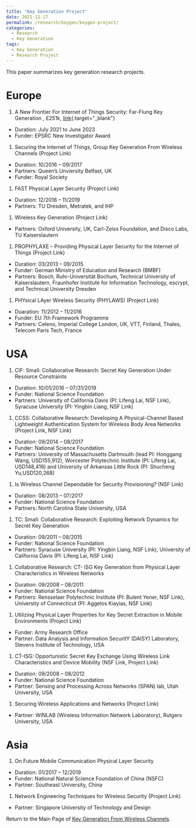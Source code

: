 ```yaml
---
title: "Key Generation Project"
date: 2021-12-17
permalink: /research/keygen/keygen-project/
categories:
  - Research
  - Key Generation
tags:
  - Key Generation
  - Research Project
---
```


This paper summarizes key generation research projects.

# Europe
1. A New Frontier For Internet of Things Security: Far-Flung Key Generation , £251k, [link](https://gow.epsrc.ukri.org/NGBOViewGrant.aspx?GrantRef=EP/V027697/1){:target="_blank"}
* Duration: July 2021 to June 2023
* Funder: EPSRC New Investigator Award
1. Securing the Internet of Things, Group Key Generation From Wireless Channels (Project Link)
  * Duration: 10/2016 – 09/2017
  * Partners: Queen’s Unviersity Belfast, UK
  * Funder: Royal Society
1. FAST Physical Layer Security (Project Link)
  * Duration: 12/2016 – 11/2019
  * Partners: TU Dresden, Metratek, and IHP
1. Wireless Key Generation (Project Link)
  * Partners: Oxford University, UK, Carl-Zeiss Foundation, and Disco Labs, TU Kaiserslautern
1. PROPHYLAXE – Providing Physical Layer Security for the Internet of Things (Project Link)
  * Duration: 03/2013 – 09/2015
  * Funder: German Ministry of Education and Research (BMBF)
  * Partners: Bosch, Ruhr-Universität Bochum, Technical University of Kaiserslautern, Fraunhofer Institute for Information Technology, escrypt, and Technical University Dresden
1. PHYsical LAyer Wireless Security (PHYLAWS) (Project Link)
  * Duaration: 11/2012 – 11/2016
  * Funder: EU 7th Framework Programme
  * Partners: Celeno, Imperial College London, UK, VTT, Finland, Thales, Telecom Paris Tech, France

# USA
1. CIF: Small: Collaborative Research: Secret Key Generation Under Resource Constraints
  * Duration: 10/01/2016 – 07/31/2019
  * Funder: National Science Foundation
  * Partners: University of California Davis (PI: Lifeng Lai, NSF Link), Syracuse University (PI: Yingbin Liang, NSF Link)
1. CCSS: Collaborative Research: Developing A Physical-Channel Based Lightweight Authentication System for Wireless Body Area Networks (Project Link, NSF Link)
  * Duration: 09/2014 – 08/2017
  * Funder: National Science Foundation
  * Partners: University of Massachusetts Dartmouth (lead PI: Honggang Wang, USD155,912), Worcester Polytechnic Institute (PI: Lifeng Lai, USD148,416) and University of Arkansas Little Rock (PI: Shucheng Yu,USD120,268)
1. Is Wireless Channel Dependable for Security Provisioning? (NSF Link)
  * Duration: 08/2013 – 07/2017
  * Funder: National Science Foundation
  * Partners: North Carolina State University, USA
1. TC: Small: Collaborative Research: Exploiting Network Dynamics for Secret Key Generation
  * Duration: 09/2011 – 08/2015
  * Funder: National Science Foundation
  * Partners: Syracuse University (PI: Yingbin Liang, NSF Link), University of California Davis (PI: Lifeng Lai, NSF Link)
1. Collaborative Research: CT- ISG Key Generation from Physical Layer Characteristics in Wireless Networks
  * Duration: 09/2008 – 08/2011
  * Funder: National Science Foundation
  * Partners: Rensselaer Polytechnic Institute (PI: Bulent Yener, NSF Link), University of Connecticut (PI: Aggelos Kiayias, NSF Link)
1. Utilizing Physical Layer Properties for Key Secret Extraction in Mobile Environments (Project Link)
  * Funder: Army Research Office
  * Partner: Data Analysis and Information SecuritY (DAISY) Laboratory, Stevens Institute of Technology, USA
1. CT-ISG: Opportunistic Secret Key Exchange Using Wireless Link Characteristics and Device Mobility (NSF Link, Project Link)
  * Duration: 09/2008 – 08/2012
  * Funder: National Science Foundation
  * Partner: Sensing and Processing Across Networks (SPAN) lab, Utah University, USA
1. Securing Wireless Applications and Networks (Project Link)
  * Partner: WINLAB (Wireless Information Network Laboratory), Rutgers University, USA

# Asia
1. On Future Mobile Communication Physical Layer Security
  * Duration: 01/2017 – 12/2019
  * Funder: National Natural Science Foundation of China (NSFC)
  * Partner: Southeast University, China
1. Network Engineering Techniques for Wireless Security (Project Link)
  * Partner: Singapore University of Technology and Design
  
Return to the Main Page of [Key Generation From Wireless Channels](/research/keygen/keygen_main_page/).  